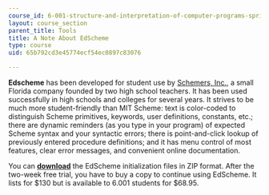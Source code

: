 ```yaml
---
course_id: 6-001-structure-and-interpretation-of-computer-programs-spring-2005
layout: course_section
parent_title: Tools
title: A Note About EdScheme
type: course
uid: 65b792cd3e45774ecf54ec0897c83076

---
```


**Edscheme** has been developed for student use by [Schemers, Inc.](http://www.schemers.com/), a small Florida company founded by two high school teachers. It has been used successfully in high schools and colleges for several years. It strives to be much more student-friendly than MIT Scheme: text is color-coded to distinguish Scheme primitives, keywords, user definitions, constants, etc.; there are dynamic reminders (as you type in your program) of expected Scheme syntax and your syntactic errors; there is point-and-click lookup of previously entered procedure definitions; and it has menu control of most features, clear error messages, and convenient online documentation.

You can **[download](http://www.schemers.com/download.html)** the EdScheme initialization files in ZIP format. After the two-week free trial, you have to buy a copy to continue using EdScheme. It lists for $130 but is available to 6.001 students for $68.95.